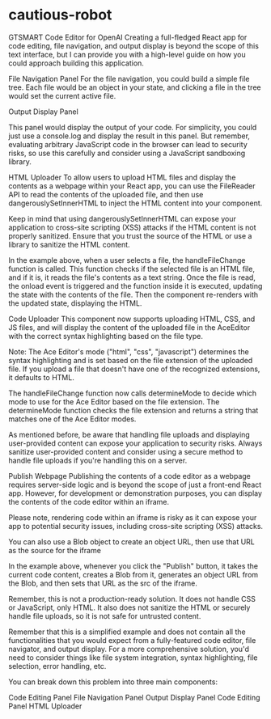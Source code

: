 # cautious-robot
GTSMART Code Editor for OpenAI
Creating a full-fledged React app for code editing, file navigation, and output display is beyond the scope of this text interface, but I can provide you with a high-level guide on how you could approach building this application.

File Navigation Panel
For the file navigation, you could build a simple file tree. Each file would be an object in your state, and clicking a file in the tree would set the current active file.

Output Display Panel

This panel would display the output of your code. For simplicity, you could just use a console.log and display the result in this panel. But remember, evaluating arbitrary JavaScript code in the browser can lead to security risks, so use this carefully and consider using a JavaScript sandboxing library.

HTML Uploader
To allow users to upload HTML files and display the contents as a webpage within your React app, you can use the FileReader API to read the contents of the uploaded file, and then use dangerouslySetInnerHTML to inject the HTML content into your component.

Keep in mind that using dangerouslySetInnerHTML can expose your application to cross-site scripting (XSS) attacks if the HTML content is not properly sanitized. Ensure that you trust the source of the HTML or use a library to sanitize the HTML content.

In the example above, when a user selects a file, the handleFileChange function is called. This function checks if the selected file is an HTML file, and if it is, it reads the file's contents as a text string. Once the file is read, the onload event is triggered and the function inside it is executed, updating the state with the contents of the file. Then the component re-renders with the updated state, displaying the HTML.

Code Uploader
This component now supports uploading HTML, CSS, and JS files, and will display the content of the uploaded file in the AceEditor with the correct syntax highlighting based on the file type.

Note: The Ace Editor's mode ("html", "css", "javascript") determines the syntax highlighting and is set based on the file extension of the uploaded file. If you upload a file that doesn't have one of the recognized extensions, it defaults to HTML.

The handleFileChange function now calls determineMode to decide which mode to use for the Ace Editor based on the file extension. The determineMode function checks the file extension and returns a string that matches one of the Ace Editor modes.

As mentioned before, be aware that handling file uploads and displaying user-provided content can expose your application to security risks. Always sanitize user-provided content and consider using a secure method to handle file uploads if you're handling this on a server.

Publish Webpage
Publishing the contents of a code editor as a webpage requires server-side logic and is beyond the scope of just a front-end React app. However, for development or demonstration purposes, you can display the contents of the code editor within an iframe.

Please note, rendering code within an iframe is risky as it can expose your app to potential security issues, including cross-site scripting (XSS) attacks.

You can also use a Blob object to create an object URL, then use that URL as the source for the iframe

In the example above, whenever you click the "Publish" button, it takes the current code content, creates a Blob from it, generates an object URL from the Blob, and then sets that URL as the src of the iframe.

Remember, this is not a production-ready solution. It does not handle CSS or JavaScript, only HTML. It also does not sanitize the HTML or securely handle file uploads, so it is not safe for untrusted content.

Remember that this is a simplified example and does not contain all the functionalities that you would expect from a fully-featured code editor, file navigator, and output display. For a more comprehensive solution, you'd need to consider things like file system integration, syntax highlighting, file selection, error handling, etc.

You can break down this problem into three main components:

Code Editing Panel
File Navigation Panel
Output Display Panel
Code Editing Panel
HTML Uploader
